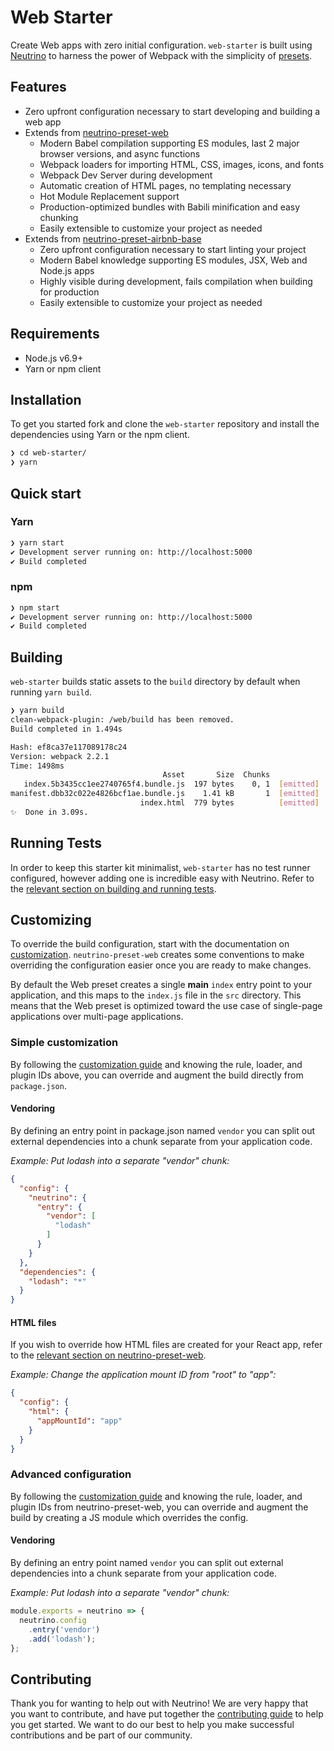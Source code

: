 # Web Starter

Create Web apps with zero initial configuration. `web-starter` is built using [Neutrino](https://github.com/mozilla-neutrino/neutrino-dev) to harness the power of Webpack with the simplicity of [presets](https://neutrino.js.org/presets/). 
 
## Features

- Zero upfront configuration necessary to start developing and building a web app
- Extends from [neutrino-preset-web](https://neutrino.js.org/presets/neutrino-preset-web/)
  - Modern Babel compilation supporting ES modules, last 2 major browser versions, and async functions
  - Webpack loaders for importing HTML, CSS, images, icons, and fonts
  - Webpack Dev Server during development
  - Automatic creation of HTML pages, no templating necessary
  - Hot Module Replacement support
  - Production-optimized bundles with Babili minification and easy chunking
  - Easily extensible to customize your project as needed
- Extends from [neutrino-preset-airbnb-base](https://neutrino.js.org/presets/neutrino-preset-airbnb-base/)
  - Zero upfront configuration necessary to start linting your project
  - Modern Babel knowledge supporting ES modules, JSX, Web and Node.js apps
  - Highly visible during development, fails compilation when building for production
  - Easily extensible to customize your project as needed

## Requirements

- Node.js v6.9+
- Yarn or npm client

## Installation

To get you started fork and clone the `web-starter` repository and install the dependencies using Yarn or the npm client.

```bash
❯ cd web-starter/
❯ yarn
```

## Quick start

### Yarn

```bash 
❯ yarn start
✔ Development server running on: http://localhost:5000
✔ Build completed
```

### npm
````bash
❯ npm start
✔ Development server running on: http://localhost:5000
✔ Build completed
````

## Building

`web-starter` builds static assets to the `build` directory by default when running `yarn build`.

```bash
❯ yarn build
clean-webpack-plugin: /web/build has been removed.
Build completed in 1.494s

Hash: ef8ca37e117089178c24
Version: webpack 2.2.1
Time: 1498ms
                                  Asset       Size  Chunks             Chunk Names
   index.5b3435cc1ee2740765f4.bundle.js  197 bytes    0, 1  [emitted]  index
manifest.dbb32c022e4826bcf1ae.bundle.js    1.41 kB       1  [emitted]  manifest
                             index.html  779 bytes          [emitted]
✨  Done in 3.09s.
```

## Running Tests

In order to keep this starter kit minimalist, `web-starter` has no test runner configured, however adding one is incredible easy with Neutrino. Refer to the [relevant section on building and running tests](https://neutrino.js.org/usage.html#building-and-running-tests). 


## Customizing

To override the build configuration, start with the documentation on [customization](https://neutrino.js.org/customization/). `neutrino-preset-web` creates some conventions to make overriding the configuration easier once you are ready to make changes.

By default the Web preset creates a single **main** `index` entry point to your application, and this maps to the `index.js` file in the `src` directory. This means that the Web preset is optimized toward the use case of single-page applications over multi-page applications.

### Simple customization

By following the [customization guide](https://neutrino.js.org/customization/simple.html) and knowing the rule, loader, and plugin IDs above, you can override and augment the build directly from `package.json`.

#### Vendoring

By defining an entry point in package.json named `vendor` you can split out external dependencies into a chunk separate from your application code.

_Example: Put lodash into a separate "vendor" chunk:_

```json
{
  "config": {
    "neutrino": {
      "entry": {
        "vendor": [
          "lodash"
        ]
      }
    }
  },
  "dependencies": {
    "lodash": "*"
  }
}
```

#### HTML files

If you wish to override how HTML files are created for your React app, refer to the [relevant section on neutrino-preset-web](https://neutrino.js.org/presets/neutrino-preset-web/#html-files).

_Example: Change the application mount ID from "root" to "app":_

```json
{
  "config": {
    "html": {
      "appMountId": "app"
    }
  }
}
```

### Advanced configuration

By following the [customization guide](https://neutrino.js.org/customization/advanced.html) and knowing the rule, loader, and plugin IDs from
neutrino-preset-web, you can override and augment the build by creating a JS module which overrides the config.

#### Vendoring

By defining an entry point named `vendor` you can split out external dependencies into a chunk separate
from your application code.

_Example: Put lodash into a separate "vendor" chunk:_

```js
module.exports = neutrino => {
  neutrino.config
    .entry('vendor')
    .add('lodash');
};
```

## Contributing

Thank you for wanting to help out with Neutrino! We are very happy that you want to contribute, and have put together the [contributing guide](https://neutrino.js.org/contributing/#contributing) to help you get started. We want to do our best to help you make successful contributions and be part of our community.